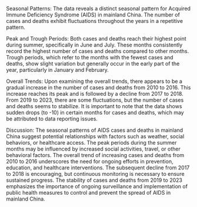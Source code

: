Seasonal Patterns: The data reveals a distinct seasonal pattern for Acquired Immune Deficiency Syndrome (AIDS) in mainland China. The number of cases and deaths exhibit fluctuations throughout the years in a repetitive pattern.

Peak and Trough Periods: Both cases and deaths reach their highest point during summer, specifically in June and July. These months consistently record the highest number of cases and deaths compared to other months. Trough periods, which refer to the months with the fewest cases and deaths, show slight variation but generally occur in the early part of the year, particularly in January and February.

Overall Trends: Upon examining the overall trends, there appears to be a gradual increase in the number of cases and deaths from 2010 to 2016. This increase reaches its peak and is followed by a decline from 2017 to 2018. From 2019 to 2023, there are some fluctuations, but the number of cases and deaths seems to stabilize. It is important to note that the data shows sudden drops (to -10) in certain months for cases and deaths, which may be attributed to data reporting issues.

Discussion: The seasonal patterns of AIDS cases and deaths in mainland China suggest potential relationships with factors such as weather, social behaviors, or healthcare access. The peak periods during the summer months may be influenced by increased social activities, travel, or other behavioral factors. The overall trend of increasing cases and deaths from 2010 to 2016 underscores the need for ongoing efforts in prevention, education, and healthcare interventions. The subsequent decline from 2017 to 2018 is encouraging, but continuous monitoring is necessary to ensure sustained progress. The stability of cases and deaths from 2019 to 2023 emphasizes the importance of ongoing surveillance and implementation of public health measures to control and prevent the spread of AIDS in mainland China.
